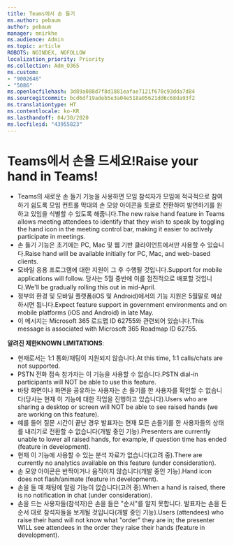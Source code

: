 ```yaml
---
title: Teams에서 손 들기
ms.author: pebaum
author: pebaum
manager: mnirkhe
ms.audience: Admin
ms.topic: article
ROBOTS: NOINDEX, NOFOLLOW
localization_priority: Priority
ms.collection: Adm_O365
ms.custom:
- "9002646"
- "5086"
ms.openlocfilehash: 3d89a088d7f8d1881eafae7121f670c93dda7d84
ms.sourcegitcommit: bcd6df19adeb5e3a04e518a05621dd6c68da93f2
ms.translationtype: HT
ms.contentlocale: ko-KR
ms.lasthandoff: 04/30/2020
ms.locfileid: "43955823"
---
```

# <a name="raise-your-hand-in-teams"></a><span data-ttu-id="b9a18-102">Teams에서 손을 드세요!</span><span class="sxs-lookup"><span data-stu-id="b9a18-102">Raise your hand in Teams!</span></span>

- <span data-ttu-id="b9a18-103">Teams의 새로운 손 들기 기능을 사용하면 모임 참석자가 모임에 적극적으로 참여하기 쉽도록 모임 컨트롤 막대의 손 모양 아이콘을 토글로 전환하여 발언하기를 원하고 있임을 식별할 수 있도록 해줍니다.</span><span class="sxs-lookup"><span data-stu-id="b9a18-103">The new raise hand feature in Teams allows meeting attendees to identify that they wish to speak by toggling the hand icon in the meeting control bar, making it easier to actively participate in meetings.</span></span>
- <span data-ttu-id="b9a18-104">손 들기 기능은 초기에는 PC, Mac 및 웹 기반 클라이언트에서만 사용할 수 있습니다.</span><span class="sxs-lookup"><span data-stu-id="b9a18-104">Raise hand will be available initially for PC, Mac, and web-based clients.</span></span>
- <span data-ttu-id="b9a18-105">모바일 응용 프로그램에 대한 지원이 그 후 수행될 것입니다.</span><span class="sxs-lookup"><span data-stu-id="b9a18-105">Support for mobile applications will follow.</span></span> <span data-ttu-id="b9a18-106">당사는 5월 중반에 이를 점진적으로 배포할 것입니다.</span><span class="sxs-lookup"><span data-stu-id="b9a18-106">We'll be gradually rolling this out in mid-April.</span></span>
- <span data-ttu-id="b9a18-107">정부의 환경 및 모바일 플랫폼(iOS 및 Android)에서의 기능 지원은 5월말로 예상하시면 됩니다.</span><span class="sxs-lookup"><span data-stu-id="b9a18-107">Expect feature support in government environments and on mobile platforms (iOS and Android) in late May.</span></span>
- <span data-ttu-id="b9a18-108">이 메시지는 Microsoft 365 로드맵 ID 62755와 관련되어 있습니다.</span><span class="sxs-lookup"><span data-stu-id="b9a18-108">This message is associated with Microsoft 365 Roadmap ID 62755.</span></span>

<span data-ttu-id="b9a18-109">**알려진 제한**</span><span class="sxs-lookup"><span data-stu-id="b9a18-109">**KNOWN LIMITATIONS**:</span></span>

- <span data-ttu-id="b9a18-110">현재로서는 1:1 통화/채팅이 지원되지 않습니다.</span><span class="sxs-lookup"><span data-stu-id="b9a18-110">At this time, 1:1 calls/chats are not supported.</span></span>
- <span data-ttu-id="b9a18-111">PSTN 전화 접속 참가자는 이 기능을 사용할 수 없습니다.</span><span class="sxs-lookup"><span data-stu-id="b9a18-111">PSTN dial-in participants will NOT be able to use this feature.</span></span>
- <span data-ttu-id="b9a18-112">바탕 화면이나 화면을 공유하는 사용자는 손 들기를 한 사용자를 확인할 수 없습니다(당사는 현재 이 기능에 대한 작업을 진행하고 있습니다).</span><span class="sxs-lookup"><span data-stu-id="b9a18-112">Users who are sharing a desktop or screen will NOT be able to see raised hands (we are working on this feature).</span></span>
- <span data-ttu-id="b9a18-113">예를 들어 질문 시간이 끝난 경우 발표자는 현재 모든 손들기를 한 사용자들의 상태를 내리기로 전환할 수 없습니다(개발 중인 기능).</span><span class="sxs-lookup"><span data-stu-id="b9a18-113">Presenters are currently unable to lower all raised hands, for example, if question time has ended (feature in development).</span></span>
- <span data-ttu-id="b9a18-114">현재 이 기능에 사용할 수 있는 분석 자료가 없습니다(고려 중).</span><span class="sxs-lookup"><span data-stu-id="b9a18-114">There are currently no analytics available on this feature (under consideration).</span></span>
- <span data-ttu-id="b9a18-115">손 모양 아이콘은 반짝이거나 움직이지 않습니다(개발 중인 기능).</span><span class="sxs-lookup"><span data-stu-id="b9a18-115">Hand icon does not flash/animate (feature in development).</span></span>
- <span data-ttu-id="b9a18-116">손을 들 때 채팅에 알림 기능이 없습니다(고려 중).</span><span class="sxs-lookup"><span data-stu-id="b9a18-116">When a hand is raised, there is no notification in chat (under consideration).</span></span>
- <span data-ttu-id="b9a18-117">손을 드는 사용자들(참석자)은 손을 들은 "순서"를 알지 못합니다. 발표자는 손을 든 순서 대로 참석자들을 보게될 것입니다(개발 중인 기능).</span><span class="sxs-lookup"><span data-stu-id="b9a18-117">Users (attendees) who raise their hand will not know what "order" they are in; the presenter WILL see attendees in the order they raise their hands (feature in development).</span></span>
